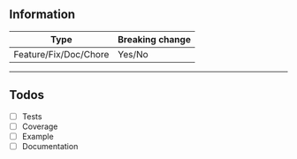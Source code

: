 ## Information

| Type                  | Breaking change |
| --------------------- | --------------- |
| Feature/Fix/Doc/Chore | Yes/No          |

---

<!--
## Usage example

Example to use your feature and to improve the documentation after merging your PR:
```typescript
import {} from "@tsed/platform-http";

```
-->

## Todos

- [ ] Tests
- [ ] Coverage
- [ ] Example
- [ ] Documentation
